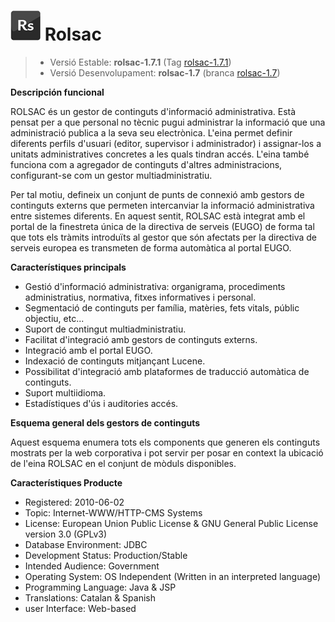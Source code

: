 # ![Logo](https://github.com/GovernIB/maven/raw/binaris/rolsac/projectinfo_Attachments/icon.jpg) Rolsac
> - Versió Estable: __rolsac-1.7.1__ (Tag [rolsac-1.7.1](https://github.com/GovernIB/rolsac/tree/rolsac-1.7.1))
> - Versió Desenvolupament: __rolsac-1.7__ (branca [rolsac-1.7](https://github.com/GovernIB/rolsac/tree/rolsac-1.7))

**Descripción funcional**

ROLSAC és un gestor de continguts d'informació administrativa. Està pensat per a que personal no tècnic pugui administrar la informació que una administració publica a la seva seu electrònica.  L'eina permet definir diferents perfils d'usuari (editor, supervisor i administrador) i assignar-los a unitats administratives concretes a les quals tindran accés.  L'eina també funciona com a agregador de continguts d'altres administracions, configurant-se com un gestor multiadministratiu.

Per tal motiu, defineix un conjunt de punts de connexió amb gestors de continguts externs que permeten intercanviar la informació administrativa entre sistemes diferents. En aquest sentit, ROLSAC està integrat amb el portal de la finestreta única de la directiva de serveis (EUGO) de forma tal que tots els tràmits introduïts al gestor que són afectats per la directiva de serveis europea es transmeten de forma automàtica al portal EUGO.


**Característiques principals**

* Gestió d'informació administrativa: organigrama, procediments administratius, normativa, fitxes informatives i personal.
* Segmentació de continguts per família, matèries, fets vitals, públic objectiu, etc...
* Suport de contingut multiadministratiu.
* Facilitat d'integració amb gestors de continguts externs.
* Integració amb el portal EUGO.
* Indexació de continguts mitjançant Lucene.
* Possibilitat d'integració amb plataformes de traducció automàtica de continguts.
* Suport multiidioma.
* Estadístiques d'ús i auditories accés.

 

**Esquema general dels gestors de continguts**

Aquest esquema enumera tots els components que generen els continguts mostrats per la web corporativa i pot servir per posar en context la ubicació de l'eina ROLSAC en el conjunt de mòduls disponibles.


**Característiques Producte**

* Registered: 2010-06-02
* Topic: Internet-WWW/HTTP-CMS Systems
* License: European Union Public License  & GNU General Public License version 3.0 (GPLv3)
* Database Environment: JDBC
* Development Status: Production/Stable
* Intended Audience: Government
* Operating System: OS Independent (Written in an interpreted language)
* Programming Language: Java & JSP
* Translations: Catalan & Spanish
* user Interface: Web-based
